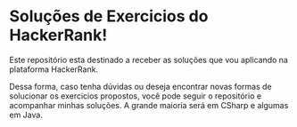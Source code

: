 # Soluções de Exercicios do HackerRank!

Este repositório esta destinado a receber as soluções que vou aplicando na plataforma HackerRank.

Dessa forma, caso tenha dúvidas ou deseja encontrar novas formas de solucionar os exercicios propostos, você pode seguir o repositório e acompanhar minhas soluções. A grande maioria será em CSharp e algumas em Java.
